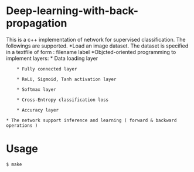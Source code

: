 # Deep-learning-with-back-propagation

This is a c++ implementation of network for supervised classification. The followings are supported. 
	*Load an image dataset. The dataset is specified in a textfile of form : filename label
	*Objcted-oriented programming to implement layers:
		* Data loading layer

		* Fully connected layer

		* ReLU, Sigmoid, Tanh activation layer

		* Softmax layer

		* Cross-Entropy classification loss

		* Accuracy layer
		
	* The network support inference and learning ( forward & backward operations )

# Usage
	$ make